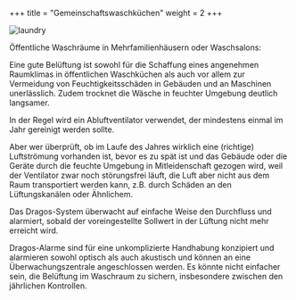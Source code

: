 +++
title = "Gemeinschaftswaschküchen"
weight = 2
+++

![laundry](/applications/2.jpg)

Öffentliche Waschräume in Mehrfamilienhäusern oder Waschsalons:

Eine gute Belüftung ist sowohl für die Schaffung eines angenehmen Raumklimas in öffentlichen Waschküchen als auch vor allem zur Vermeidung von Feuchtigkeitsschäden in Gebäuden und an Maschinen unerlässlich. Zudem trocknet die Wäsche in feuchter Umgebung deutlich langsamer.

In der Regel wird ein Abluftventilator verwendet, der mindestens einmal im Jahr gereinigt werden sollte.

Aber wer überprüft, ob im Laufe des Jahres wirklich eine (richtige) Luftströmung vorhanden ist, bevor es zu spät ist und das Gebäude oder die Geräte durch die feuchte Umgebung in Mitleidenschaft gezogen wird, weil der Ventilator zwar noch störungsfrei läuft, die Luft aber nicht aus dem Raum transportiert werden kann, z.B. durch Schäden an den Lüftungskanälen oder Ähnlichem.

Das Dragos-System überwacht auf einfache Weise den Durchfluss und alarmiert, sobald der voreingestellte Sollwert in der Lüftung nicht mehr erreicht wird.

Dragos-Alarme sind für eine unkomplizierte Handhabung konzipiert und alarmieren sowohl optisch als auch akustisch und können an eine Überwachungszentrale angeschlossen werden. Es könnte nicht einfacher sein, die Belüftung im Waschraum zu sichern, insbesondere zwischen den jährlichen Kontrollen.
